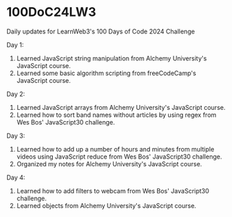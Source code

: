 # 100DoC24LW3
 Daily updates for LearnWeb3's 100 Days of Code 2024 Challenge

 Day 1:
 1. Learned JavaScript string manipulation from Alchemy University's JavaScript course. <br />
 2. Learned some basic algorithm scripting from freeCodeCamp's JavaScript course. <br />

 Day 2:
 1. Learned JavaScript arrays from Alchemy University's JavaScript course. <br />
 2. Learned how to sort band names without articles by using regex from Wes Bos' JavaScript30 challenge. <br />

 Day 3:
 1. Learned how to add up a number of hours and minutes from multiple videos using JavaScript reduce from Wes Bos' JavaScript30 challenge. <br />
 2. Organized my notes for Alchemy University's JavaScript course. <br />

 Day 4:
 1. Learned how to add filters to webcam from Wes Bos' JavaScript30 challenge. <br />
 2. Learned objects from Alchemy University's JavaScript course. <br />
